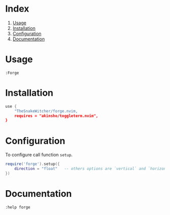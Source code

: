 # Index


1. [Usage](#Usage)
2. [Installation](#Installation)
3. [Configuration](#Configuration)
4. [Documentation](#Documentation)


# Usage


`:Forge`


# Installation


```lua
use {
    "TheSnakeWitcher/forge.nvim,
    requires = "akinsho/toggleterm.nvim",
}
```


# Configuration


To configure call function `setup`. 

```lua
require('forge').setup({
    direction = "float"   -- others options are `vertical` and `horizontal` 
})
```


# Documentation


`:help forge`


